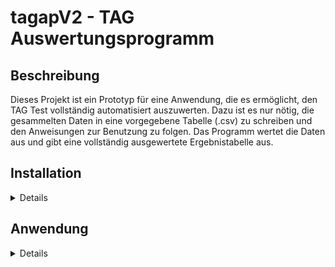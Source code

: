 # tagapV2 - TAG Auswertungsprogramm

<h2> Beschreibung </h2>

Dieses Projekt ist ein Prototyp für eine Anwendung, die es ermöglicht, den TAG Test vollständig automatisiert
auszuwerten. Dazu ist es nur nötig, die gesammelten Daten in eine vorgegebene Tabelle (.csv) zu schreiben und den
Anweisungen zur Benutzung zu folgen. Das Programm wertet die Daten aus und gibt eine vollständig ausgewertete
Ergebnistabelle aus.

## Installation

<details>
<h3> 1. Installation von Python </h3>

Um das Programm starten zu können, müssen sie zuerst Python auf ihrem Rechner installieren. Dies ist notwendig, da das
Programm in Python geschrieben ist und daher eine Python-Umgebung benötigt.

Den Download finden Sie unter folgendem Link: [Download Python](https://www.python.org/downloads/).
> **Hinweis:** Wählen Sie die aktuellste Version (3.12.2
> oder neuer) aus und laden sie diese herunter. Achten Sie darauf, dass die richtige Version für ihr Betriebssystem
> auswählen.

<br>
<h3> 2. Installation des Programms </h3>

Nachdem Sie Python installiert haben, können Sie das Programm herunterladen.

- Dazu klicken Sie auf den grünen Button "Code" und wählen "Download ZIP" aus.
  ![Image not loading](images/download_button.png)

<br>

- Entpacken Sie die heruntergeladene Datei in einen Ordner ihrer Wahl. Klicken Sie dazu mit der rechten Maustaste auf
  die Datei und wählen Sie "All extrahieren" aus.
  ![Image not loading](images/extract_zip.png)

> **Hinweis:** Sie können auch ein anderes Programm verwenden, um die Datei zu
> entpacken. Hierzu können Sie z.B. 7zip oder WinRAR verwenden. Es reicht aber aus das Windows-Standardprogramm zu
> nutzen.

<br>
<h3> 3. Starten des Programms </h3>

Nachdem sie das Programm installiert haben, können Sie es starten. Dazu müssen Sie die Datei `start.py` im gerade
heruntergeladenen Ordner ausführen. Bitte lesen Sie anschließend die Erklärung unter dem Kapitel "Anwendung".

</details>

## Anwendung

<details>

Leider noch nicht verfügbar!

</details>